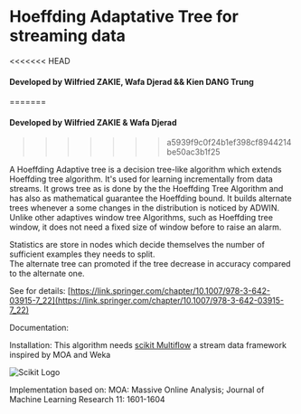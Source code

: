 # Hoeffding Adaptative Tree for streaming data

<<<<<<< HEAD
#### Developed by Wilfried ZAKIE, Wafa Djerad && Kien DANG Trung
=======
#### Developed by Wilfried ZAKIE & Wafa Djerad 
>>>>>>> a5939f9c0f24b1ef398cf8944214be50ac3b1f25

   A Hoeffding Adaptive tree is a decision tree-like algorithm which extends Hoeffding tree algorithm. 
It's used for learning incrementally from data streams. 
It grows tree as is done by the the Hoeffding Tree Algorithm and has also as mathematical guarantee the Hoeffding bound. 
It builds alternate trees whenever a some changes in the distribution is noticed by ADWIN. Unlike other adaptives window tree Algorithms, such as Hoeffding tree window, it does not need a fixed size of window before to raise an alarm.

Statistics are store in nodes which decide themselves the number of sufficient examples they needs to split.  
The alternate tree can promoted if the tree decrease in accuracy compared to the alternate one.

See for details: [https://link.springer.com/chapter/10.1007/978-3-642-03915-7_22](https://link.springer.com/chapter/10.1007/978-3-642-03915-7_22)

Documentation:


Installation: This algorithm needs [scikit Multiflow](https://scikit-multiflow.github.io/) a stream data framework inspired by MOA and Weka



![Scikit Logo](https://scikit-multiflow.github.io/scikit-multiflow/_images/skmultiflow-logo-wide.png)





Implementation based on: MOA: Massive Online Analysis; Journal of Machine Learning Research 11: 1601-1604

